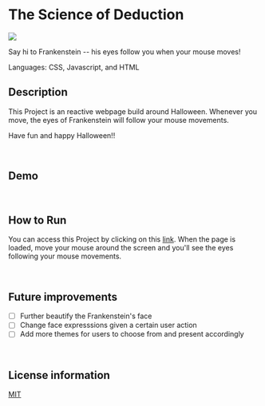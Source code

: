# The Science of Deduction

<img src="https://pyxis.nymag.com/v1/imgs/91e/001/973cb64ce94251d70694bcc566c39fb172-24-frankenstein.2x.rsocial.w600.jpg">


Say hi to Frankenstein -- his eyes follow you when your mouse moves!

Languages:  CSS, Javascript, and HTML 
<br>

## Description
This Project is an reactive webpage build around Halloween. Whenever you move, the eyes of Frankenstein will follow your mouse movements.

Have fun and happy Halloween!!

<br>

## Demo


<br>

## How to Run
You can access this Project by clicking on this <a href="https://hujianni.github.io/eyes/" target="_blank">link</a>. 
When the page is loaded, move your mouse around the screen and you'll see the eyes following your mouse movements.

<br>

## Future improvements
- [ ] Further beautify the Frankenstein's face
- [ ] Change face expresssions given a certain user action
- [ ] Add more themes for users to choose from and present accordingly
<br>

## License information
<a href="https://choosealicense.com/licenses/mit/" target="_blank">MIT</a>
